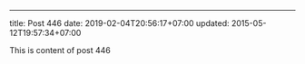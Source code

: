 ---
title: Post 446
date: 2019-02-04T20:56:17+07:00
updated: 2015-05-12T19:57:34+07:00

This is content of post 446